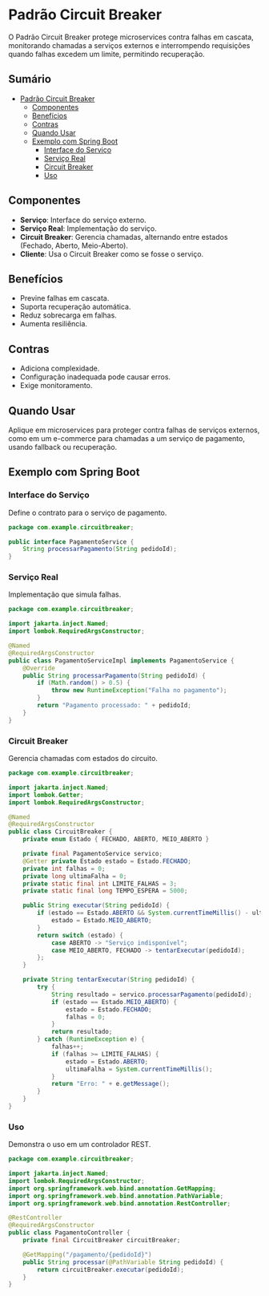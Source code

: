 # Padrão Circuit Breaker

O Padrão Circuit Breaker protege microservices contra falhas em cascata, monitorando chamadas a serviços externos e interrompendo requisições quando falhas excedem um limite, permitindo recuperação.

## Sumário

- [Padrão Circuit Breaker](#padrão-circuit-breaker)
  - [Componentes](#componentes)
  - [Benefícios](#benefícios)
  - [Contras](#contras)
  - [Quando Usar](#quando-usar)
  - [Exemplo com Spring Boot](#exemplo-com-spring-boot)
    - [Interface do Serviço](#interface-do-serviço)
    - [Serviço Real](#serviço-real)
    - [Circuit Breaker](#circuit-breaker)
    - [Uso](#uso)

## Componentes

- **Serviço**: Interface do serviço externo.
- **Serviço Real**: Implementação do serviço.
- **Circuit Breaker**: Gerencia chamadas, alternando entre estados (Fechado, Aberto, Meio-Aberto).
- **Cliente**: Usa o Circuit Breaker como se fosse o serviço.

## Benefícios

- Previne falhas em cascata.
- Suporta recuperação automática.
- Reduz sobrecarga em falhas.
- Aumenta resiliência.

## Contras

- Adiciona complexidade.
- Configuração inadequada pode causar erros.
- Exige monitoramento.

## Quando Usar

Aplique em microservices para proteger contra falhas de serviços externos, como em um e-commerce para chamadas a um serviço de pagamento, usando fallback ou recuperação.

## Exemplo com Spring Boot

### Interface do Serviço

Define o contrato para o serviço de pagamento.

```java
package com.example.circuitbreaker;

public interface PagamentoService {
    String processarPagamento(String pedidoId);
}
```

### Serviço Real

Implementação que simula falhas.

```java
package com.example.circuitbreaker;

import jakarta.inject.Named;
import lombok.RequiredArgsConstructor;

@Named
@RequiredArgsConstructor
public class PagamentoServiceImpl implements PagamentoService {
    @Override
    public String processarPagamento(String pedidoId) {
        if (Math.random() > 0.5) {
            throw new RuntimeException("Falha no pagamento");
        }
        return "Pagamento processado: " + pedidoId;
    }
}
```

### Circuit Breaker

Gerencia chamadas com estados do circuito.

```java
package com.example.circuitbreaker;

import jakarta.inject.Named;
import lombok.Getter;
import lombok.RequiredArgsConstructor;

@Named
@RequiredArgsConstructor
public class CircuitBreaker {
    private enum Estado { FECHADO, ABERTO, MEIO_ABERTO }

    private final PagamentoService servico;
    @Getter private Estado estado = Estado.FECHADO;
    private int falhas = 0;
    private long ultimaFalha = 0;
    private static final int LIMITE_FALHAS = 3;
    private static final long TEMPO_ESPERA = 5000;

    public String executar(String pedidoId) {
        if (estado == Estado.ABERTO && System.currentTimeMillis() - ultimaFalha > TEMPO_ESPERA) {
            estado = Estado.MEIO_ABERTO;
        }
        return switch (estado) {
            case ABERTO -> "Serviço indisponível";
            case MEIO_ABERTO, FECHADO -> tentarExecutar(pedidoId);
        };
    }

    private String tentarExecutar(String pedidoId) {
        try {
            String resultado = servico.processarPagamento(pedidoId);
            if (estado == Estado.MEIO_ABERTO) {
                estado = Estado.FECHADO;
                falhas = 0;
            }
            return resultado;
        } catch (RuntimeException e) {
            falhas++;
            if (falhas >= LIMITE_FALHAS) {
                estado = Estado.ABERTO;
                ultimaFalha = System.currentTimeMillis();
            }
            return "Erro: " + e.getMessage();
        }
    }
}
```

### Uso

Demonstra o uso em um controlador REST.

```java
package com.example.circuitbreaker;

import jakarta.inject.Named;
import lombok.RequiredArgsConstructor;
import org.springframework.web.bind.annotation.GetMapping;
import org.springframework.web.bind.annotation.PathVariable;
import org.springframework.web.bind.annotation.RestController;

@RestController
@RequiredArgsConstructor
public class PagamentoController {
    private final CircuitBreaker circuitBreaker;

    @GetMapping("/pagamento/{pedidoId}")
    public String processar(@PathVariable String pedidoId) {
        return circuitBreaker.executar(pedidoId);
    }
}
```